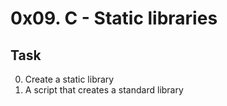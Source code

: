 # 0x09. C - Static libraries

## Task

0. Create a static library
1. A script that creates a standard library